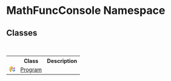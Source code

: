 # MathFuncConsole Namespace

## Classes
&nbsp;<table><tr><th></th><th>Class</th><th>Description</th></tr><tr><td>![Protected class](media/protclass.gif "Protected class")</td><td><a href="6484d305-744c-13fe-66c8-a8e22d9ba546">Program</a></td><td /></tr></table>&nbsp;
